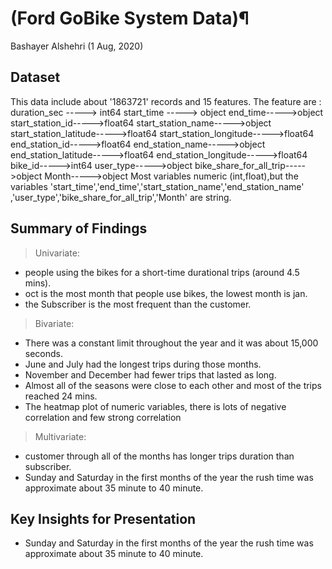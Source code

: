 # (Ford GoBike System Data)¶
Bashayer Alshehri (1 Aug, 2020)


## Dataset

This data include about '1863721' records and 15 features.
The feature are :
duration_sec  ----->  int64
start_time  ----->  object
end_time----->object
start_station_id----->float64
start_station_name----->object
start_station_latitude----->float64
start_station_longitude----->float64
end_station_id----->float64
end_station_name----->object
end_station_latitude----->float64
end_station_longitude----->float64
bike_id----->int64
user_type----->object
bike_share_for_all_trip----->object
Month----->object
Most variables numeric (int,float),but the variables 'start_time','end_time','start_station_name','end_station_name' ,'user_type','bike_share_for_all_trip','Month' are string.

## Summary of Findings

> Univariate:
- people using the bikes for a short-time durational trips (around 4.5 mins).
- oct is the most month that people use bikes, the lowest month is jan.
- the Subscriber is the most frequent than the customer.

> Bivariate:
- There was a constant limit throughout the year and it was about 15,000 seconds.
- June and July had the longest trips during those months.
- November and December had fewer trips that lasted as long.
- Almost all of the seasons were close to each other and most of the trips reached 24 mins.
- The heatmap plot of numeric variables, there is lots of negative correlation and few strong correlation

> Multivariate:
- customer through all of the months has longer trips duration than subscriber.
- Sunday and Saturday in the first months of the year the rush time was approximate about 35 minute to 40 minute.

## Key Insights for Presentation
-  Sunday and Saturday in the first months of the year the rush time was approximate about 35 minute to 40 minute.
